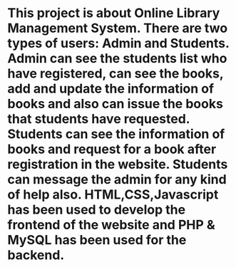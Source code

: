 # This project is about Online Library Management System. There are two types of users: Admin and Students. Admin can see the students list who have registered, can see the books, add and update the information of books and also can issue the books that students have requested. Students can see the information of books and request for a book after registration in the website. Students can message the admin for any kind of help also. HTML,CSS,Javascript has been used to develop the frontend of the website and PHP & MySQL has been used for the backend.
